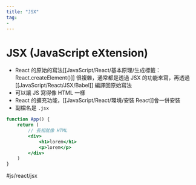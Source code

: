 ```yaml
---
title: "JSX"
tag: 
- 
---
```

# JSX (JavaScript eXtension)
- React 的原始的寫法[[JavaScript/React/基本原理/生成標籤：React.createElement()]] 很複雜，通常都是透過 JSX 的功能來寫，再透過 [[JavaScript/React/JSX/Babel]] 編譯回原始寫法
- 可以讓 JS 寫得像 HTML 一樣 
- React 的擴充功能，[[JavaScript/React/環境/安裝 React]]會一併安裝
- 副檔名是 `.jsx`

```jsx
function App() {
	return (
		// 長相就像 HTML 
		<div>
			<h1>lorem</h1>
			<p>lorem</p>
		</div>			
	)
}
```

#js/react/jsx